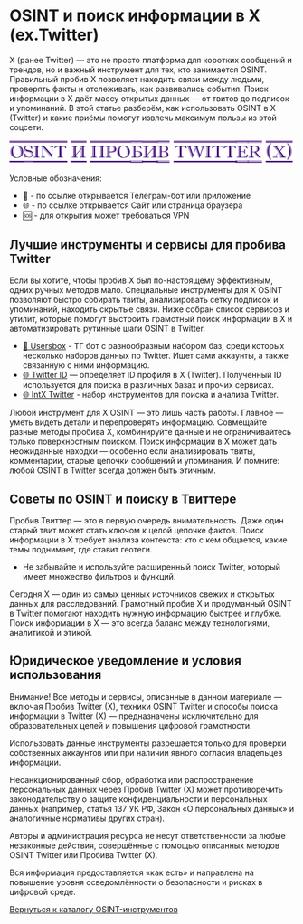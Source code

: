 # OSINT и поиск информации в X (ex.Twitter)
X (ранее Twitter) — это не просто платформа для коротких сообщений и трендов, но и важный инструмент для тех, кто занимается OSINT. Правильный пробив X позволяет находить связи между людьми, проверять факты и отслеживать, как развивались события. Поиск информации в X даёт массу открытых данных — от твитов до подписок и упоминаний. В этой статье разберём, как использовать OSINT в X (Twitter) и какие приёмы помогут извлечь максимум пользы из этой соцсети.

![OSINT и пробив Twitter (X)](OSINT%20и%20пробив%20Twitter%20(X).jpg)

Условные обозначения:
* 📲 - по ссылке открывается Телеграм-бот или приложение
* 🌐 - по ссылке открывается Сайт или страница браузера
* 🆘 - для открытия может требоваться VPN

## Лучшие инструменты и сервисы для пробива Twitter
Если вы хотите, чтобы пробив X был по-настоящему эффективным, одних ручных методов мало. Специальные инструменты для X OSINT позволяют быстро собирать твиты, анализировать сетку подписок и упоминаний, находить скрытые связи. Ниже собран список сервисов и утилит, которые помогут выстроить грамотный поиск информации в X и автоматизировать рутинные шаги OSINT в Twitter.

* [📲 Usersbox](https://t.me/leak_checker01_bot?start=NDA2ODQwMTU5) - ТГ бот с разнообразным набором баз, среди которых несколько наборов данных по Twitter. Ищет сами аккаунты, а также связанную с ними информацию.
* [🌐 Twitter ID](https://twiteridfinder.com/) — определяет ID профиля в X (Twitter). Полученный ID используется для поиска в различных базах и прочих сервисах.
* [🌐 IntX Twitter](https://intelx.io/tools?tab=twitter) - набор инструментов для поиска и анализа Twitter.

Любой инструмент для X OSINT — это лишь часть работы. Главное — уметь видеть детали и перепроверять информацию. Совмещайте разные методы пробива X, комбинируйте данные и не ограничивайтесь только поверхностным поиском. Поиск информации в X может дать неожиданные находки — особенно если анализировать твиты, комментарии, старые цепочки сообщений и упоминания. И помните: любой OSINT в Twitter всегда должен быть этичным.

## Советы по OSINT и поиску в Твиттере
Пробив Твиттер — это в первую очередь внимательность. Даже один старый твит может стать ключом к целой цепочке фактов. Поиск информации в X требует анализа контекста: кто с кем общается, какие темы поднимает, где ставит геотеги.

* Не забывайте и используйте расширенный поиск Twitter, который имеет множество фильтров и функций.

Сегодня X — один из самых ценных источников свежих и открытых данных для расследований. Грамотный пробив X и продуманный OSINT в Twitter помогают находить нужную информацию быстрее и глубже. Поиск информации в X — это всегда баланс между технологиями, аналитикой и этикой.

## Юридическое уведомление и условия использования
Внимание! Все методы и сервисы, описанные в данном материале — включая Пробив Twitter (X), техники OSINT Twitter и способы поиска информации в Twitter (X) — предназначены исключительно для образовательных целей и повышения цифровой грамотности.

Использовать данные инструменты разрешается только для проверки собственных аккаунтов или при наличии явного согласия владельцев информации.

Несанкционированный сбор, обработка или распространение персональных данных через Пробив Twitter (X) может противоречить законодательству о защите конфиденциальности и персональных данных (например, статья 137 УК РФ, Закон «О персональных данных» и аналогичные нормативы других стран).

Авторы и администрация ресурса не несут ответственности за любые незаконные действия, совершённые с помощью описанных методов OSINT Twitter или Пробива Twitter (X).

Вся информация предоставляется «как есть» и направлена на повышение уровня осведомлённости о безопасности и рисках в цифровой среде.

[Вернуться к каталогу OSINT-инструментов](https://github.com/OSINT-searcher/probiv_i_OSINT_instrumenti)
